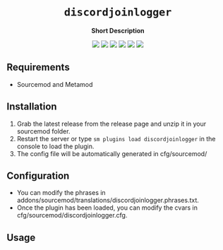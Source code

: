 <div align="center">
  <h1><code>discordjoinlogger</code></h1>
  <p>
    <strong>Short Description</strong>
  </p>
  <p style="margin-bottom: 0.5ex;">
    <img
        src="https://img.shields.io/github/downloads/LazyBirb/discordjoinlogger/total"
    />
    <img
        src="https://img.shields.io/github/last-commit/LazyBirb/discordjoinlogger"
    />
    <img
        src="https://img.shields.io/github/issues/LazyBirb/discordjoinlogger"
    />
    <img
        src="https://img.shields.io/github/issues-closed/LazyBirb/discordjoinlogger"
    />
    <img
        src="https://img.shields.io/github/repo-size/LazyBirb/discordjoinlogger"
    />
    <img
        src="https://img.shields.io/github/workflow/status/LazyBirb/discordjoinlogger/Compile%20and%20release"
    />
  </p>
</div>


## Requirements ##
- Sourcemod and Metamod


## Installation ##
1. Grab the latest release from the release page and unzip it in your sourcemod folder.
2. Restart the server or type `sm plugins load discordjoinlogger` in the console to load the plugin.
3. The config file will be automatically generated in cfg/sourcemod/

## Configuration ##
- You can modify the phrases in addons/sourcemod/translations/discordjoinlogger.phrases.txt.
- Once the plugin has been loaded, you can modify the cvars in cfg/sourcemod/discordjoinlogger.cfg.


## Usage ##

